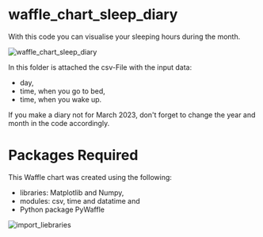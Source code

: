 
# waffle_chart_sleep_diary

With this code you can visualise your sleeping hours during the month.

![waffle_chart_sleep_diary](https://user-images.githubusercontent.com/114348578/235485922-3a03858d-50f9-4917-8a10-b8f9eb19cc10.png)

In this folder is attached the csv-File with the input data:
* day, 
* time, when you go to bed,
* time, when you wake up. 

If you make a diary not for March 2023, don't forget to change the year and month in the code accordingly.


# Packages Required

This Waffle chart  was created using the following:
* libraries: Matplotlib and Numpy,
* modules: csv, time and datatime and
* Python package PyWaffle

![import_liebraries](https://user-images.githubusercontent.com/114348578/235485487-7216ee5e-15fe-4c19-9dab-f607e1afc252.png)
